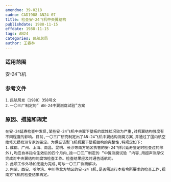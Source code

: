 ```yaml
---
amendno: 39-0218  
cadno: CAD1988-AN24-07  
title: 检查安-24飞机中央翼结构  
publishdate: 1988-11-15  
effdate: 1988-11-15  
tags: AN24  
categories: 民航总局  
author: 王春林  
---
```

  
### 适用范围  
安-24飞机  
  
<!--more-->  
### 参考文件  
    1.民航局发〔1988〕358号文  
    2.一〇三厂制定的“ AN-24中翼测腐试验”方案  
  
### 原因、措施和规定  
    在安-24延寿检查中发现,某些安-24飞机中央翼下壁板的腐蚀状况较为严重,对机翼结构强度有不同程度的影响。目前,一〇三厂研究制定出了AN-24飞机中翼结构测腐方案,并通过了国内航空维修无损检测专家的鉴定。为保证该型飞机机翼下壁板结构的完整性,特规定如下:  
    1.成都、广州、上海、南昌、昆明、长沙等南方地区执管的安-24飞机(延寿鉴定时检查过的除外),均应自本指令生效后的四个月内,按一〇三厂制定的 “中翼测腐试验 ”内容,用超声测厚仪完成对中央翼结构的腐蚀检查工作。检查结果应及时通告适航司。  
    2.此项工作外场如无能力完成,可与一〇三厂协商解决。  
    3.内蒙、西安、哈尔滨、中川等北方地区的安-24飞机,是否需进行本指令所要求的检查工作,视南方飞机的检查结果再定。  
  
  
